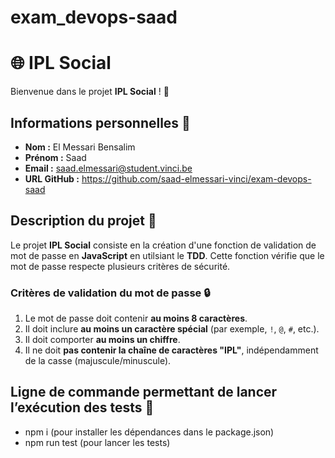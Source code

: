 # exam_devops-saad

# 🌐 IPL Social

Bienvenue dans le projet **IPL Social** ! 🎉

## Informations personnelles 📇

- **Nom :** El Messari Bensalim
- **Prénom :** Saad
- **Email :** saad.elmessari@student.vinci.be
- **URL GitHub :** https://github.com/saad-elmessari-vinci/exam-devops-saad
## Description du projet 📜

Le projet **IPL Social** consiste en la création d'une fonction de validation de mot de passe en **JavaScript** en utilsiant le **TDD**. Cette fonction vérifie que le mot de passe respecte plusieurs critères de sécurité.

### Critères de validation du mot de passe 🔒

1. Le mot de passe doit contenir **au moins 8 caractères**.
2. Il doit inclure **au moins un caractère spécial** (par exemple, `!`, `@`, `#`, etc.).
3. Il doit comporter **au moins un chiffre**.
4. Il ne doit **pas contenir la chaîne de caractères "IPL"**, indépendamment de la casse (majuscule/minuscule).


## Ligne de commande permettant de lancer l’exécution des tests 🧪
- npm i (pour installer les dépendances dans le package.json)
- npm run test (pour lancer les tests)
